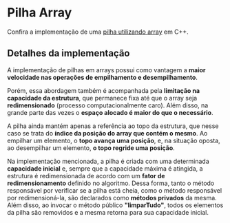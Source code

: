 # Pilha Array

Confira a implementação de uma [pilha utilizando array](../src/stack/array/pilhaArr.cpp) em C++.

## Detalhes da implementação

A implementação de pilhas em arrays possui como vantagem a **maior velocidade nas operações de empilhamento e desempilhamento**.

Porém, essa abordagem também é acompanhada pela **limitação na capacidade da estrutura**, que permanece fixa até que o array seja **redimensionado** (processo computacionalmente caro). Além disso, na grande parte das vezes o **espaço alocado é maior do que o necessário**.

A pilha ainda mantém apenas a referência ao topo da estrutura, que nesse caso se trata do **índice da posição do array que contém o mesmo**. Ao empilhar um elemento, o **topo avança uma posição**, e, na situação oposta, ao desempilhar um elemento, **o topo regride uma posição**.

Na implementação mencionada, a pilha é criada com uma determinada **capacidade inicial** e, sempre que a capacidade máxima é atingida, a estrutura é redimensionada de acordo com um **fator de redimensionamento** definido no algoritmo. Dessa forma, tanto o método responsável por verificar se a pilha está cheia, como o método responsável por redimensioná-la, são declarados como **métodos privados** da mesma. Além disso, ao invocar o método público **"limparTudo"**, todos os elementos da pilha são removidos e a mesma retorna para sua capacidade inicial.